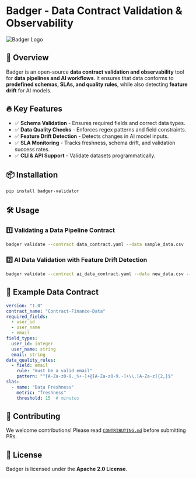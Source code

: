 # Badger - Data Contract Validation & Observability

![Badger Logo](https://your-logo-url.com/logo.png)

## 🚀 Overview
Badger is an open-source **data contract validation and observability** tool for **data pipelines and AI workflows**. It ensures that data conforms to **predefined schemas, SLAs, and quality rules**, while also detecting **feature drift** for AI models.

## 🔥 Key Features
- ✅ **Schema Validation** - Ensures required fields and correct data types.
- ✅ **Data Quality Checks** - Enforces regex patterns and field constraints.
- ✅ **Feature Drift Detection** - Detects changes in AI model inputs.
- ✅ **SLA Monitoring** - Tracks freshness, schema drift, and validation success rates.
- ✅ **CLI & API Support** - Validate datasets programmatically.

## 📦 Installation
```bash
pip install badger-validator
```

## 🛠 Usage
### **1️⃣ Validating a Data Pipeline Contract**
```bash
badger validate --contract data_contract.yaml --data sample_data.csv
```

### **2️⃣ AI Data Validation with Feature Drift Detection**
```bash
badger validate --contract ai_data_contract.yaml --data new_data.csv --reference reference_data.csv
```

## 📖 Example Data Contract
```yaml
version: "1.0"
contract_name: "Contract-Finance-Data"
required_fields:
  - user_id
  - user_name
  - email
field_types:
  user_id: integer
  user_name: string
  email: string
data_quality_rules:
  - field: email
    rule: "must be a valid email"
    pattern: "^[A-Za-z0-9._%+-]+@[A-Za-z0-9.-]+\\.[A-Za-z]{2,}$"
slas:
  - name: "Data Freshness"
    metric: "freshness"
    threshold: 15  # minutes
```

## 🤝 Contributing
We welcome contributions! Please read [`CONTRIBUTING.md`](CONTRIBUTING.md) before submitting PRs.

## 📜 License
Badger is licensed under the **Apache 2.0 License**.

